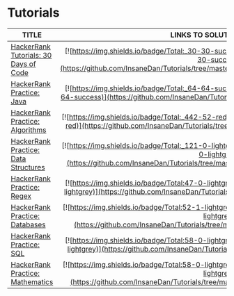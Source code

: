 # Tutorials

| TITLE   | LINKS TO SOLUTIONS PAGES |
|---------|:------------------------:|
[HackerRank Tutorials: 30 Days of Code](https://www.hackerrank.com/domains/tutorials/30-days-of-code)|[![https://img.shields.io/badge/Total:_30-30-success](https://img.shields.io/badge/Total:_30-30-success)](https://github.com/InsaneDan/Tutorials/tree/master/src/hackerrank/Tutorials/ThirtyDaysOfCode)|
[HackerRank Practice: Java](https://www.hackerrank.com/domains/java)|[![https://img.shields.io/badge/Total:_64-64-success](https://img.shields.io/badge/Total:_64-64-success)](https://github.com/InsaneDan/Tutorials/tree/master/src/hackerrank/Practice/Java)|
[HackerRank Practice: Algorithms](https://www.hackerrank.com/domains/algorithms)|[![https://img.shields.io/badge/Total:_442-52-red](https://img.shields.io/badge/Total:_442-52-red)](https://github.com/InsaneDan/Tutorials/tree/master/src/hackerrank/Practice/Algorithms)|
[HackerRank Practice: Data Structures](https://www.hackerrank.com/domains/data-structures)|[![https://img.shields.io/badge/Total:_121-0-lightgrey](https://img.shields.io/badge/Total:_121-0-lightgrey)](https://github.com/InsaneDan/Tutorials/tree/master/src/hackerrank/Practice/DataStructures)|
[HackerRank Practice: Regex](https://www.hackerrank.com/domains/regex)|[![https://img.shields.io/badge/Total:47-0-lightgrey](https://img.shields.io/badge/Total:47-0-lightgrey)](https://github.com/InsaneDan/Tutorials/tree/master/src/hackerrank/Practice/Regex)|
[HackerRank Practice: Databases](https://www.hackerrank.com/domains/databases)|[![https://img.shields.io/badge/Total:52-1-lightgrey](https://img.shields.io/badge/Total:52-28-lightgrey)](https://github.com/InsaneDan/Tutorials/tree/master/src/hackerrank/Practice/Databases)|
[HackerRank Practice: SQL](https://www.hackerrank.com/domains/sql)|[![https://img.shields.io/badge/Total:58-0-lightgrey](https://img.shields.io/badge/Total:58-0-lightgrey)](https://github.com/InsaneDan/Tutorials/tree/master/src/hackerrank/Practice/SQL)|
[HackerRank Practice: Mathematics](https://www.hackerrank.com/domains/mathematics)|[![https://img.shields.io/badge/Total:58-0-lightgrey](https://img.shields.io/badge/Total:283-0-lightgrey)](https://github.com/InsaneDan/Tutorials/tree/master/src/hackerrank/Practice/Mathematics)|

